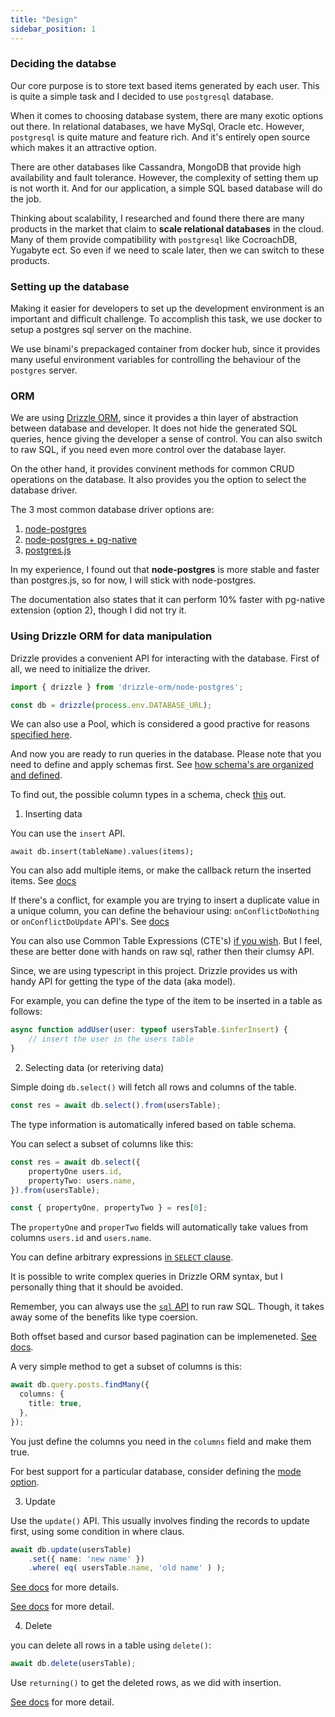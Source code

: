 ```yaml
---
title: "Design"
sidebar_position: 1
---
```


### Deciding the databse

Our core purpose is to store text based items generated by each user.
This is quite a simple task and I decided to use `postgresql` database.

When it comes to choosing database system, there are many exotic options
out there. In relational databases, we have MySql, Oracle etc. However,
`postgresql` is quite mature and feature rich. And it's entirely open
source which makes it an attractive option.

There are other databases like Cassandra, MongoDB that provide high
availability and fault tolerance. However, the complexity of setting
them up is not worth it. And for our application, a simple SQL based
database will do the job.

Thinking about scalability, I researched and found there there are many
products in the market that claim to **scale relational databases** in
the cloud.  Many of them provide compatibility with `postgresql` like
CocroachDB, Yugabyte ect. So even if we need to scale later, then we can
switch to these products.

### Setting up the database

Making it easier for developers to set up the development environment is
an important and difficult challenge. To accomplish this task, we use
docker to setup a postgres sql server on the machine.

We use binami's prepackaged container from docker hub, since it provides
many useful environment variables for controlling the behaviour of the
`postgres` server.


### ORM

We are using [Drizzle
ORM](https://orm.drizzle.team/docs/get-started-postgresql), since it
provides a thin layer of  abstraction between database and developer. It
does not hide the generated SQL queries, hence giving the developer a
sense of control. You can also switch to raw SQL, if you need even more
control over the database layer.

On the other hand, it provides convinent methods for common CRUD
operations on the database. It also provides you the option to select
the database driver.

The 3 most common database driver options are:

1. [node-postgres](https://node-postgres.com/)
2. [node-postgres + pg-native](https://www.npmjs.com/package/pg-native)
3. [postgres.js](https://github.com/porsager/postgres)

In my experience, I found out that **node-postgres** is more stable and
faster than postgres.js, so for now, I will stick with node-postgres.

The documentation also states that it can perform 10% faster with
pg-native extension (option 2), though I did not try it.


### Using Drizzle ORM for data manipulation

Drizzle provides a convenient API for interacting with the database.
First of all, we need to initialize the driver.

```typescript
import { drizzle } from 'drizzle-orm/node-postgres';

const db = drizzle(process.env.DATABASE_URL);
```

We can also use a Pool, which is considered a good practive for reasons
[specified here](https://node-postgres.com/apis/pool).

And now you are ready to run queries in the database. Please note that
you need to define and apply schemas first. See [how schema's are
organized and
defined](https://orm.drizzle.team/docs/sql-schema-declaration#schemas).

To find out, the possible column types in a schema, check
[this](https://orm.drizzle.team/docs/column-types/pg) out.

1. Inserting data

You can use the `insert` API.

```typescrip
await db.insert(tableName).values(items);
```

You can also add multiple items, or make the callback return the
inserted items. See
[docs](https://orm.drizzle.team/docs/insert#insert-returning)

If there's a conflict, for example you are trying to insert a duplicate
value in a unique column, you can define the behaviour using:
`onConflictDoNothing` or `onConflictDoUpdate` API's. See
[docs](https://orm.drizzle.team/docs/insert#on-conflict-do-nothing)

You can also use Common Table Expressions (CTE's) [if you
wish](https://orm.drizzle.team/docs/insert#with-insert-clause). But I
feel, these are better done with hands on raw sql, rather then their
clumsy API.

Since, we are using typescript in this project. Drizzle provides us with
handy API for getting the type of the data (aka model).

For example, you can define the type of the item to be inserted in a
table as follows:

```typescript
async function addUser(user: typeof usersTable.$inferInsert) {
    // insert the user in the users table
}
```


2. Selecting data (or reteriving data)

Simple doing `db.select()` will fetch all rows and columns of the table.

```typescript
const res = await db.select().from(usersTable);
```

The type information is automatically infered based on table schema.


You can select a subset of columns like this:

```typescript
const res = await db.select({
    propertyOne users.id,
    propertyTwo: users.name,
}).from(usersTable);

const { propertyOne, propertyTwo } = res[0];
```

The `propertyOne` and `properTwo` fields will automatically take values
from columns `users.id` and `users.name`.

You can define arbitrary expressions [in `SELECT`
clause](https://orm.drizzle.team/docs/select#partial-select).

It is possible to write complex queries in Drizzle ORM syntax, but I
personally thing that it should be avoided.

Remember, you can always use the [`sql`
API](https://orm.drizzle.team/docs/sql) to run raw SQL. Though, it takes
away some of the benefits like type coersion.


Both offset based and cursor based pagination can be implemeneted. [See
docs](https://orm.drizzle.team/docs/select#advanced-pagination).


A very simple method to get a subset of columns is this:

```typescript
await db.query.posts.findMany({
  columns: {
    title: true,
  },
});
```

You just define the columns you need in the `columns` field and make
them true. 


For best support for a particular database, consider defining the [mode
option](https://orm.drizzle.team/docs/rqb#modes).

3. Update

Use the `update()` API. This usually involves finding the records to
update first, using some condition in where claus.

```typescript
await db.update(usersTable)
    .set({ name: 'new name' })
    .where( eq( usersTable.name, 'old name' ) );
```

[See docs](https://orm.drizzle.team/docs/update) for more details.


[See docs](https://orm.drizzle.team/docs/update) for more detail.


4. Delete

you can delete all rows in a table using `delete()`:

```typescript
await db.delete(usersTable);
```

Use `returning()` to get the deleted rows, as we did with insertion.

[See docs](https://orm.drizzle.team/docs/delete) for more detail.
